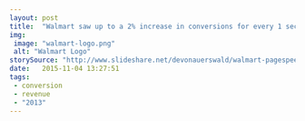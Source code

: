 ```yaml
---
layout: post
title:  "Walmart saw up to a 2% increase in conversions for every 1 second of improvement in load time. Every 100ms improvment also resulted in up to a 1% increase in revenue."
img:
 image: "walmart-logo.png"
 alt: "Walmart Logo"
storySource: "http://www.slideshare.net/devonauerswald/walmart-pagespeedslide"
date:   2015-11-04 13:27:51
tags:
 - conversion
 - revenue
 - "2013"
---
```

